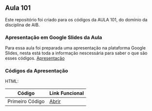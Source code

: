 ## Aula 101
Este repositório foi criado para os códigos da AULA 101, do domínio da disciplina de AIB.

### Apresentação em Google Slides da Aula
Para essa aula foi preparada uma apresentação na plataforma Google Slides, nesta está toda a informação nescessária para saber o que são esses códigos.
[Apresentação](apresentacao.html)

### Códigos da Apresentação

HTML:

| Código | Link Funcional |
| ------ | ------ |
| Primeiro Código | [Abrir](primeirocodigo.html) |

